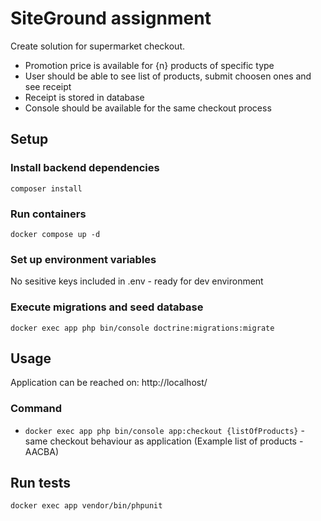 # SiteGround assignment

Create solution for supermarket checkout.
- Promotion price is available for {n} products of specific type
- User should be able to see list of products, submit choosen ones and see receipt
- Receipt is stored in database
- Console should be available for the same checkout process

## Setup

### Install backend dependencies

`composer install`

### Run containers

`docker compose up -d`

### Set up environment variables

No sesitive keys included in .env - ready for dev environment

### Execute migrations and seed database

`docker exec app php bin/console doctrine:migrations:migrate`

## Usage

Application can be reached on: http://localhost/

### Command
- `docker exec app php bin/console app:checkout {listOfProducts}` - same checkout behaviour as application (Example list of products - AACBA)

## Run tests

`docker exec app vendor/bin/phpunit   `